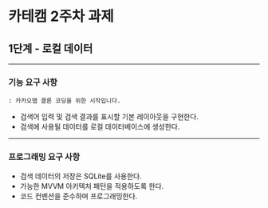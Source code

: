 # 카테캠 2주차 과제

## 1단계 - 로컬 데이터

***

### 기능 요구 사항
    : 카카오맵 클론 코딩을 위한 시작입니다.

- 검색어 입력 및 검색 결과를 표시할 기본 레이아웃을 구현한다.
- 검색에 사용될 데이터를 로컬 데이터베이스에 생성한다.

***

### 프로그래밍 요구 사항

- 검색 데이터의 저장은 SQLite를 사용한다.
- 가능한 MVVM 아키텍처 패턴을 적용하도록 한다.
- 코드 컨벤션을 준수하며 프로그래밍한다.
